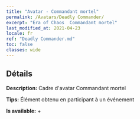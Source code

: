 ```yaml
---
title: "Avatar - Commandant mortel"
permalink: /Avatars/Deadly Commander/
excerpt: "Era of Chaos  Commandant mortel"
last_modified_at: 2021-04-23
locale: fr
ref: "Deadly Commander.md"
toc: false
classes: wide
---
```

## Détails

 **Description:** Cadre d'avatar Commandant mortel 

 **Tips:** Élément obtenu en participant à un événement 

 **Is available:**  + 

